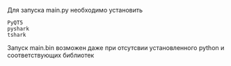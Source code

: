 Для запуска main.py необходимо установить
```
PyQT5
pyshark
tshark
```
Запуск main.bin возможен даже при отсутсвии установленного python и соответствующих библиотек
